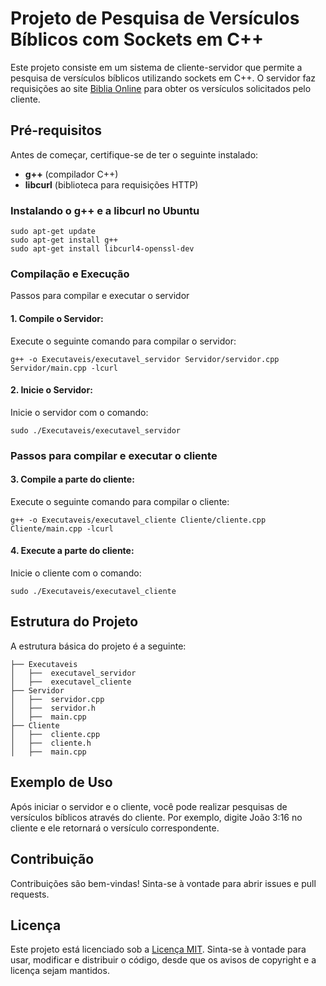 # Projeto de Pesquisa de Versículos Bíblicos com Sockets em C++

Este projeto consiste em um sistema de cliente-servidor que permite a pesquisa de versículos bíblicos utilizando sockets em C++. O servidor faz requisições ao site [Biblia Online](https://www.bibliaonline.com.br/) para obter os versículos solicitados pelo cliente.

## Pré-requisitos

Antes de começar, certifique-se de ter o seguinte instalado:

- **g++** (compilador C++)
- **libcurl** (biblioteca para requisições HTTP)
  
### Instalando o g++ e a libcurl no Ubuntu
```
sudo apt-get update
sudo apt-get install g++
sudo apt-get install libcurl4-openssl-dev
```

### Compilação e Execução
Passos para compilar e executar o servidor
#### 1. Compile o Servidor:
Execute o seguinte comando para compilar o servidor:
```
g++ -o Executaveis/executavel_servidor Servidor/servidor.cpp Servidor/main.cpp -lcurl
```
#### 2. Inicie o Servidor:
Inicie o servidor com o comando:
```
sudo ./Executaveis/executavel_servidor
```
### Passos para compilar e executar o cliente
#### 3. Compile a parte do cliente:
Execute o seguinte comando para compilar o cliente:
```
g++ -o Executaveis/executavel_cliente Cliente/cliente.cpp Cliente/main.cpp -lcurl
```
#### 4. Execute a parte do cliente:
Inicie o cliente com o comando:
```
sudo ./Executaveis/executavel_cliente
```
## Estrutura do Projeto
A estrutura básica do projeto é a seguinte:
```
├── Executaveis
│   ├──  executavel_servidor
│   ├──  executavel_cliente
├── Servidor
│   ├──  servidor.cpp
│   ├──  servidor.h
│   ├──  main.cpp
├── Cliente
│   ├──  cliente.cpp
│   ├──  cliente.h
│   ├──  main.cpp
```
## Exemplo de Uso
Após iniciar o servidor e o cliente, você pode realizar pesquisas de versículos bíblicos através do cliente. Por exemplo, digite João 3:16 no cliente e ele retornará o versículo correspondente.

## Contribuição
Contribuições são bem-vindas! Sinta-se à vontade para abrir issues e pull requests.

## Licença

Este projeto está licenciado sob a [Licença MIT](LICENSE). Sinta-se à vontade para usar, modificar e distribuir o código, desde que os avisos de copyright e a licença sejam mantidos.






